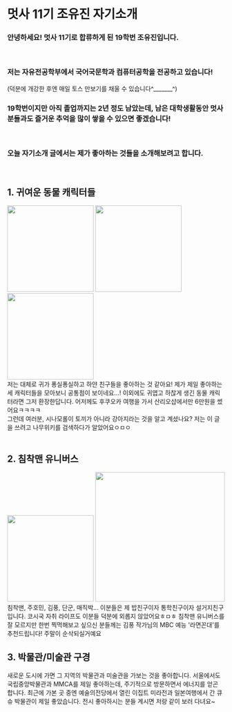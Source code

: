 # 멋사 11기 조유진 자기소개

### 안녕하세요! 멋사 11기로 합류하게 된 19학번 조유진입니다.
<br>

### 저는 자유전공학부에서 국어국문학과 컴퓨터공학을 전공하고 있습니다! 
(덕분에 개강한 후엔 매일 토스 만보기를 채울 수 있습니다^_______^)
<br>

### 19학번이지만 아직 졸업까지는 2년 정도 남았는데, 남은 대학생활동안 멋사 분들과도 즐거운 추억을 많이 쌓을 수 있으면 좋겠습니다! 
<br> 

### 오늘 자기소개 글에서는 제가 좋아하는 것들을 소개해보려고 합니다. 
<br>

## 1. 귀여운 동물 캐릭터들
<style>
    div {
        text-align: center;
    }
</style>
<div> 
<img src=imageuzin/cinamo.jpg width=200px display=block margin-left=auto margin-right=auto>
<img src=imageuzin/mangboong.jpg width=200px display=block margin-left=auto margin-right=auto>
<img src=imageuzin/mip.jpg width=200px display=block margin-left=auto margin-right=auto>
</div>

<style>
div {
    text-align: left;
}
</style>

<div>
저는 대체로 귀가 퐁실퐁실하고 하얀 친구들을 좋아하는 것 같아요! 제가 제일 좋아하는 세 캐릭터들을 모아보니 공통점이 보이네요...! 이외에도 귀엽고 하찮게 생긴 동물 캐릭터라면 그저 환장한답니다. 어저께도 후쿠오카 여행을 가서 산리오샵에서만 6만원을 썼어요ㅋㅋㅋㅋ
<br>
그런데 여러분, 시나모롤이 토끼가 아니라 강아지라는 것을 알고 계셨나요? 저는 이 글을 쓰려고 나무위키를 검색하다가 알았어요ㅇㅁㅇ
</div>

<br>

## 2. 침착맨 유니버스
<div> 
<img src=imageuzin/chim.jpg width=200px display=block margin-left=auto margin-right=auto>
<img src=imageuzin/ramm.jpg width=300px display=block margin-left=auto margin-right=auto>
</div>
침착맨, 주호민, 김풍, 단군, 매직박... 이분들은 제 밥친구이자 통학친구이자 설거지친구입니다. 코시국 자취 라이프도 이분들 덕분에 외롭지 않았어요ㅎㅁㅎ 침착맨 유니버스를 잘 모르지만 한번 찍먹해보고 싶으신 분들께는 김풍 작가님의 MBC 예능 '라면꼰대'를 추천드립니다! 주말이 순삭되실거예요

<br>

## 3. 박물관/미술관 구경
새로운 도시에 가면 그 지역의 박물관과 미술관을 가보는 것을 좋아합니다. 서울에서도 국립중앙박물관과 MMCA를 제일 좋아하는데, 주기적으로 방문하면서 에너지를 얻곤 합니다. 최근에 가본 곳 중엔 예술의전당에서 열린 이집트 미라전과 일본여행에서 간 큐슈 박물관이 제일 좋았습니다. 전시 좋아하시는 분들 계시면 저랑 같이 보러 다녀요~

